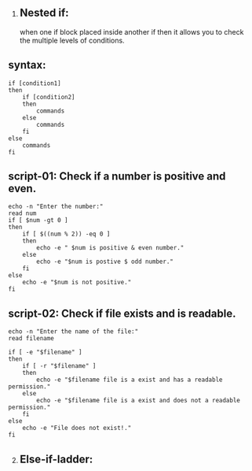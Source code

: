 1) Nested if:
   ----------
	when one if block placed inside another if then it allows you to check the multiple levels of conditions.

syntax:
-------

	if [condition1]
	then 
	    if [condition2]
	    then 
	        commands
	    else
	        commands
	    fi
	else
	    commands
	fi


script-01: Check if a number is positive and even.
----------

	echo -n "Enter the number:"
	read num
	if [ $num -gt 0 ]
	then
	    if [ $((num % 2)) -eq 0 ]
	    then
	        echo -e " $num is positive & even number."
	    else
	        echo -e "$num is postive $ odd number."
	    fi
	else
	    echo -e "$num is not positive."
	fi


script-02: Check if file exists and is readable.
----------

	echo -n "Enter the name of the file:"
	read filename
	
	if [ -e "$filename" ]
	then
	    if [ -r "$filename" ]
	    then
	        echo -e "$filename file is a exist and has a readable permission."
	    else
	        echo -e "$filename file is a exist and does not a readable permission."
	    fi
	else
	    echo -e "File does not exist!."
	fi

2) Else-if-ladder:
   ---------------
